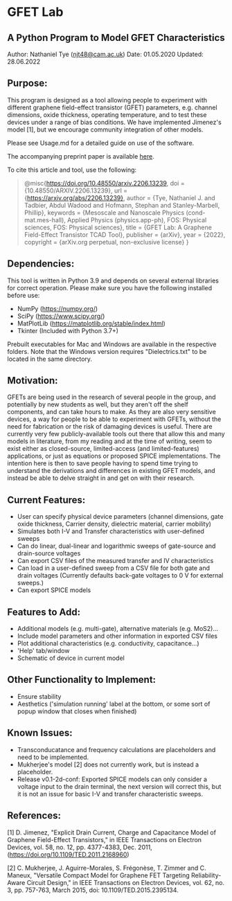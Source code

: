 # GFET Lab
## A Python Program to Model GFET Characteristics

Author: Nathaniel Tye (njt48@cam.ac.uk)
Date: 01.05.2020
Updated: 28.06.2022

## Purpose:
This program is designed as a tool allowing people to experiment with different graphene field-effect transistor (GFET) parameters,
e.g. channel dimensions, oxide thickness, operating temperature, and to test these devices under a range
of bias conditions. We have implemented Jimenez's model [1], but we encourage community integration of other models.

Please see Usage.md for a detailed guide on use of the software.

The accompanying preprint paper is available [here](https://doi.org/10.48550/arxiv.2206.13239).

To cite this article and tool, use the following:

>@misc{https://doi.org/10.48550/arxiv.2206.13239,
>  doi = {10.48550/ARXIV.2206.13239},
>  url = {https://arxiv.org/abs/2206.13239},
> author = {Tye, Nathaniel J. and Tadbier, Abdul Wadood and Hofmann, Stephan and Stanley-Marbell, Phillip},
>  keywords = {Mesoscale and Nanoscale Physics (cond-mat.mes-hall), Applied Physics (physics.app-ph), FOS: Physical sciences, FOS: Physical sciences},
>  title = {GFET Lab: A Graphene Field-Effect Transistor TCAD Tool},
>  publisher = {arXiv},
>  year = {2022},
>  copyright = {arXiv.org perpetual, non-exclusive license}
>}


## Dependencies:
This tool is written in Python 3.9 and depends on several external libraries for correct operation. Please make sure you have the following installed before use:

* NumPy (https://numpy.org/)
* SciPy (https://www.scipy.org/)
* MatPlotLib (https://matplotlib.org/stable/index.html)
* Tkinter (Included with Python 3.7+)

Prebuilt executables for Mac and Windows are available in the respective folders. Note that the Windows version requires "Dielectrics.txt" to be located in the same directory.

## Motivation:
GFETs are being used in the research of several people in the group, and potentially by new students as well,
but they aren't off the shelf components, and can take hours to make. As they are also very sensitive devices,
a way for people to be able to experiment with GFETs, without the need for fabrication or the risk of damaging
devices is useful. There are currently very few publicly-available tools out there that allow this and many 
models in literature, from my reading and at the time of writing, seem to exist either as closed-source, 
limited-access (and limited-features) applications, or just as equations or proposed SPICE implementations.
The intention here is then to save people having to spend time trying to understand the derivations and 
differences in existing GFET models, and instead be able to delve straight in and get on with their research.

## Current Features:
* User can specify physical device parameters (channel dimensions, gate oxide thickness,
  Carrier density, dielectric material, carrier mobility)
* Simulates both I-V and Transfer characteristics with user-defined sweeps
* Can do linear, dual-linear and logarithmic sweeps of gate-source and drain-source
  voltages
* Can export CSV files of the measured transfer and IV characteristics
* Can load in a user-defined sweep from a CSV file for both gate and drain voltages 
  (Currently defaults back-gate voltages to 0 V for external sweeps.)
* Can export SPICE models

## Features to Add:
* Additional models (e.g. multi-gate), alternative materials (e.g. MoS2)...
* Include model parameters and other information in exported CSV files
* Plot additional characteristics (e.g. conductivity, capacitance...)
* 'Help' tab/window
* Schematic of device in current model

## Other Functionality to Implement:
* Ensure stability
* Aesthetics ('simulation running' label at the bottom, or some sort of popup window that closes when finished)

## Known Issues:
* Transconducatance and frequency calculations are placeholders and need to be implemented.
* Mukherjee's model [2] does not currently work, but is instead a placeholder.
* Release v0.1-2d-conf: Exported SPICE models can only consider a voltage input to the drain terminal, the next version will correct this, but it is not an issue for basic I-V and transfer characteristic sweeps.
     
## References:
[1] D. Jimenez, "Explicit Drain Current, Charge and Capacitance Model of Graphene Field-Effect Transistors," in IEEE Transactions on Electron Devices, vol. 58, no. 12, pp. 4377-4383, Dec. 2011, (https://doi.org/10.1109/TED.2011.2168960)

[2] C. Mukherjee, J. Aguirre-Morales, S. Frégonèse, T. Zimmer and C. Maneux, "Versatile Compact Model for Graphene FET Targeting Reliability-Aware Circuit Design," in IEEE Transactions on Electron Devices, vol. 62, no. 3, pp. 757-763, March 2015, doi: 10.1109/TED.2015.2395134.
